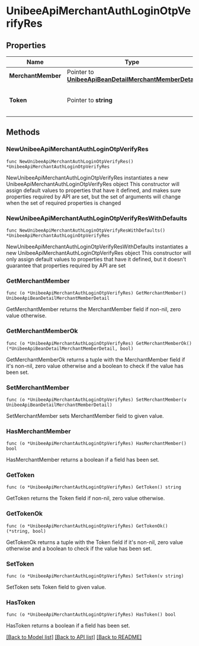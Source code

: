 # UnibeeApiMerchantAuthLoginOtpVerifyRes

## Properties

Name | Type | Description | Notes
------------ | ------------- | ------------- | -------------
**MerchantMember** | Pointer to [**UnibeeApiBeanDetailMerchantMemberDetail**](UnibeeApiBeanDetailMerchantMemberDetail.md) |  | [optional] 
**Token** | Pointer to **string** | Access token of admin portal | [optional] 

## Methods

### NewUnibeeApiMerchantAuthLoginOtpVerifyRes

`func NewUnibeeApiMerchantAuthLoginOtpVerifyRes() *UnibeeApiMerchantAuthLoginOtpVerifyRes`

NewUnibeeApiMerchantAuthLoginOtpVerifyRes instantiates a new UnibeeApiMerchantAuthLoginOtpVerifyRes object
This constructor will assign default values to properties that have it defined,
and makes sure properties required by API are set, but the set of arguments
will change when the set of required properties is changed

### NewUnibeeApiMerchantAuthLoginOtpVerifyResWithDefaults

`func NewUnibeeApiMerchantAuthLoginOtpVerifyResWithDefaults() *UnibeeApiMerchantAuthLoginOtpVerifyRes`

NewUnibeeApiMerchantAuthLoginOtpVerifyResWithDefaults instantiates a new UnibeeApiMerchantAuthLoginOtpVerifyRes object
This constructor will only assign default values to properties that have it defined,
but it doesn't guarantee that properties required by API are set

### GetMerchantMember

`func (o *UnibeeApiMerchantAuthLoginOtpVerifyRes) GetMerchantMember() UnibeeApiBeanDetailMerchantMemberDetail`

GetMerchantMember returns the MerchantMember field if non-nil, zero value otherwise.

### GetMerchantMemberOk

`func (o *UnibeeApiMerchantAuthLoginOtpVerifyRes) GetMerchantMemberOk() (*UnibeeApiBeanDetailMerchantMemberDetail, bool)`

GetMerchantMemberOk returns a tuple with the MerchantMember field if it's non-nil, zero value otherwise
and a boolean to check if the value has been set.

### SetMerchantMember

`func (o *UnibeeApiMerchantAuthLoginOtpVerifyRes) SetMerchantMember(v UnibeeApiBeanDetailMerchantMemberDetail)`

SetMerchantMember sets MerchantMember field to given value.

### HasMerchantMember

`func (o *UnibeeApiMerchantAuthLoginOtpVerifyRes) HasMerchantMember() bool`

HasMerchantMember returns a boolean if a field has been set.

### GetToken

`func (o *UnibeeApiMerchantAuthLoginOtpVerifyRes) GetToken() string`

GetToken returns the Token field if non-nil, zero value otherwise.

### GetTokenOk

`func (o *UnibeeApiMerchantAuthLoginOtpVerifyRes) GetTokenOk() (*string, bool)`

GetTokenOk returns a tuple with the Token field if it's non-nil, zero value otherwise
and a boolean to check if the value has been set.

### SetToken

`func (o *UnibeeApiMerchantAuthLoginOtpVerifyRes) SetToken(v string)`

SetToken sets Token field to given value.

### HasToken

`func (o *UnibeeApiMerchantAuthLoginOtpVerifyRes) HasToken() bool`

HasToken returns a boolean if a field has been set.


[[Back to Model list]](../README.md#documentation-for-models) [[Back to API list]](../README.md#documentation-for-api-endpoints) [[Back to README]](../README.md)


